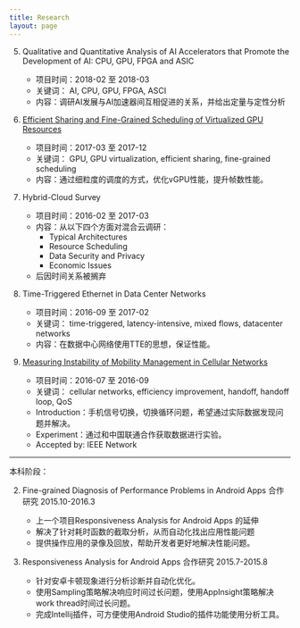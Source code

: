 ```yaml
---
title: Research
layout: page
---
```

5. Qualitative and Quantitative Analysis of AI Accelerators that Promote the Development of AI: CPU, GPU, FPGA and ASIC
	* 项目时间：2018-02 至 2018-03
	* 关键词： AI, CPU, GPU, FPGA, ASCI
	* 内容：调研AI发展与AI加速器间互相促进的关系，并给出定量与定性分析

4. [Efficient Sharing and Fine-Grained Scheduling of Virtualized GPU Resources](https://ieeexplore.ieee.org/abstract/document/8416340/)
	* 项目时间：2017-03 至 2017-12
	* 关键词： GPU, GPU virtualization, efficient sharing, fine-grained scheduling
	* 内容：通过细粒度的调度的方式，优化vGPU性能，提升帧数性能。

3. Hybrid-Cloud Survey
	* 项目时间：2016-02 至 2017-03
	* 内容：从以下四个方面对混合云调研：
		* Typical Architectures
		* Resource Scheduling
		* Data Security and Privacy
		* Economic Issues
	* 后因时间关系被搁弃

2. Time-Triggered Ethernet in Data Center Networks
	* 项目时间：2016-09 至 2017-02
	* 关键词： time-triggered, latency-intensive, mixed flows, datacenter networks
	* 内容：在数据中心网络使用TTE的思想，保证性能。

1. [Measuring Instability of Mobility Management in Cellular Networks](https://ieeexplore.ieee.org/abstract/document/8360840/)
	* 项目时间：2016-07 至 2016-09
	* 关键词： cellular networks, efficiency improvement, handoff, handoff loop, QoS
	* Introduction：手机信号切换，切换循环问题，希望通过实际数据发现问题并解决。
	* Experiment：通过和中国联通合作获取数据进行实验。
	* Accepted by: IEEE Network

--------------------------

本科阶段：

2. Fine-grained Diagnosis of Performance Problems in Android Apps 合作研究 2015.10-2016.3
	* 上一个项目Responsiveness Analysis for Android Apps 的延伸
	* 解决了针对耗时函数的截取分析，从而自动化找出应用性能问题
	* 提供操作应用的录像及回放，帮助开发者更好地解决性能问题。

1. Responsiveness Analysis for Android Apps 合作研究 2015.7-2015.8
	* 针对安卓卡顿现象进行分析诊断并自动化优化。
	* 使用Sampling策略解决响应时间过长问题，使用AppInsight策略解决work thread时间过长问题。
	* 完成Intellij插件，可方便使用Android Studio的插件功能使用分析工具。
